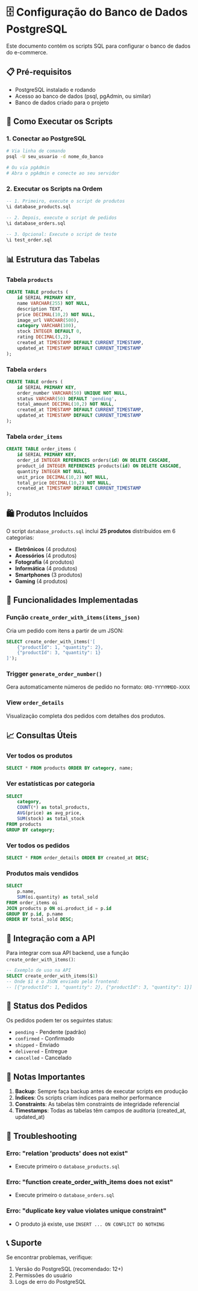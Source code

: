 # 🗄️ Configuração do Banco de Dados PostgreSQL

Este documento contém os scripts SQL para configurar o banco de dados do e-commerce.

## 📋 Pré-requisitos

- PostgreSQL instalado e rodando
- Acesso ao banco de dados (psql, pgAdmin, ou similar)
- Banco de dados criado para o projeto

## 🚀 Como Executar os Scripts

### 1. Conectar ao PostgreSQL

```bash
# Via linha de comando
psql -U seu_usuario -d nome_do_banco

# Ou via pgAdmin
# Abra o pgAdmin e conecte ao seu servidor
```

### 2. Executar os Scripts na Ordem

```sql
-- 1. Primeiro, execute o script de produtos
\i database_products.sql

-- 2. Depois, execute o script de pedidos
\i database_orders.sql

-- 3. Opcional: Execute o script de teste
\i test_order.sql
```

## 📊 Estrutura das Tabelas

### Tabela `products`
```sql
CREATE TABLE products (
    id SERIAL PRIMARY KEY,
    name VARCHAR(255) NOT NULL,
    description TEXT,
    price DECIMAL(10,2) NOT NULL,
    image_url VARCHAR(500),
    category VARCHAR(100),
    stock INTEGER DEFAULT 0,
    rating DECIMAL(3,2),
    created_at TIMESTAMP DEFAULT CURRENT_TIMESTAMP,
    updated_at TIMESTAMP DEFAULT CURRENT_TIMESTAMP
);
```

### Tabela `orders`
```sql
CREATE TABLE orders (
    id SERIAL PRIMARY KEY,
    order_number VARCHAR(50) UNIQUE NOT NULL,
    status VARCHAR(50) DEFAULT 'pending',
    total_amount DECIMAL(10,2) NOT NULL,
    created_at TIMESTAMP DEFAULT CURRENT_TIMESTAMP,
    updated_at TIMESTAMP DEFAULT CURRENT_TIMESTAMP
);
```

### Tabela `order_items`
```sql
CREATE TABLE order_items (
    id SERIAL PRIMARY KEY,
    order_id INTEGER REFERENCES orders(id) ON DELETE CASCADE,
    product_id INTEGER REFERENCES products(id) ON DELETE CASCADE,
    quantity INTEGER NOT NULL,
    unit_price DECIMAL(10,2) NOT NULL,
    total_price DECIMAL(10,2) NOT NULL,
    created_at TIMESTAMP DEFAULT CURRENT_TIMESTAMP
);
```

## 🛍️ Produtos Incluídos

O script `database_products.sql` inclui **25 produtos** distribuídos em 6 categorias:

- **Eletrônicos** (4 produtos)
- **Acessórios** (4 produtos)
- **Fotografia** (4 produtos)
- **Informática** (4 produtos)
- **Smartphones** (3 produtos)
- **Gaming** (4 produtos)

## 🔧 Funcionalidades Implementadas

### Função `create_order_with_items(items_json)`
Cria um pedido com itens a partir de um JSON:
```sql
SELECT create_order_with_items('[
    {"productId": 1, "quantity": 2},
    {"productId": 3, "quantity": 1}
]');
```

### Trigger `generate_order_number()`
Gera automaticamente números de pedido no formato: `ORD-YYYYMMDD-XXXX`

### View `order_details`
Visualização completa dos pedidos com detalhes dos produtos.

## 📈 Consultas Úteis

### Ver todos os produtos
```sql
SELECT * FROM products ORDER BY category, name;
```

### Ver estatísticas por categoria
```sql
SELECT 
    category,
    COUNT(*) as total_products,
    AVG(price) as avg_price,
    SUM(stock) as total_stock
FROM products 
GROUP BY category;
```

### Ver todos os pedidos
```sql
SELECT * FROM order_details ORDER BY created_at DESC;
```

### Produtos mais vendidos
```sql
SELECT 
    p.name,
    SUM(oi.quantity) as total_sold
FROM order_items oi
JOIN products p ON oi.product_id = p.id
GROUP BY p.id, p.name
ORDER BY total_sold DESC;
```

## 🔗 Integração com a API

Para integrar com sua API backend, use a função `create_order_with_items()`:

```sql
-- Exemplo de uso na API
SELECT create_order_with_items($1) 
-- Onde $1 é o JSON enviado pelo frontend:
-- [{"productId": 1, "quantity": 2}, {"productId": 3, "quantity": 1}]
```

## 🚨 Status dos Pedidos

Os pedidos podem ter os seguintes status:
- `pending` - Pendente (padrão)
- `confirmed` - Confirmado
- `shipped` - Enviado
- `delivered` - Entregue
- `cancelled` - Cancelado

## 📝 Notas Importantes

1. **Backup**: Sempre faça backup antes de executar scripts em produção
2. **Índices**: Os scripts criam índices para melhor performance
3. **Constraints**: As tabelas têm constraints de integridade referencial
4. **Timestamps**: Todas as tabelas têm campos de auditoria (created_at, updated_at)

## 🐛 Troubleshooting

### Erro: "relation 'products' does not exist"
- Execute primeiro o `database_products.sql`

### Erro: "function create_order_with_items does not exist"
- Execute primeiro o `database_orders.sql`

### Erro: "duplicate key value violates unique constraint"
- O produto já existe, use `INSERT ... ON CONFLICT DO NOTHING`

## 📞 Suporte

Se encontrar problemas, verifique:
1. Versão do PostgreSQL (recomendado: 12+)
2. Permissões do usuário
3. Logs de erro do PostgreSQL 
